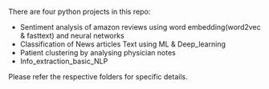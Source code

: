 There are four python projects in this repo:

* Sentiment analysis of amazon reviews using word embedding(word2vec & fasttext) and neural networks
* Classification of News articles Text using ML & Deep_learning
* Patient clustering by analysing physician notes
* Info_extraction_basic_NLP

Please refer the respective folders for specific details.
